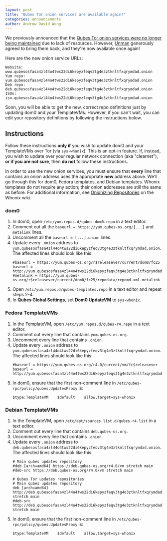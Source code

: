 ```yaml
---
layout: post
title: "Qubes Tor onion services are available again!"
categories: announcements
author: Andrew David Wong
---
```


We previously announced that the [Qubes Tor onion services were no
longer being maintained][orig-onion-ann] due to lack of resources.
However, [Unman] generously agreed to bring them back, and they're now
available once again!

Here are the new onion service URLs:

```
Website:   www.qubesosfasa4zl44o4tws22di6kepyzfeqv3tg4e3ztknltfxqrymdad.onion
Yum repo:  yum.qubesosfasa4zl44o4tws22di6kepyzfeqv3tg4e3ztknltfxqrymdad.onion
Deb repo:  deb.qubesosfasa4zl44o4tws22di6kepyzfeqv3tg4e3ztknltfxqrymdad.onion
ISOs:      iso.qubesosfasa4zl44o4tws22di6kepyzfeqv3tg4e3ztknltfxqrymdad.onion
```

Soon, you will be able to get the new, correct repo definitions just by
updating dom0 and your TemplateVMs. However, if you can't wait, you can
edit your repository definitions by following the instructions below.

## Instructions

Follow these instructions **only if** you wish to update dom0 and your
TemplateVMs over Tor (via `sys-whonix`). This is an opt-in feature. If,
instead, you wish to update over your regular network connection (aka
"clearnet"), **or if you are not sure**, then **do not** follow these
instructions.

In order to use the new onion services, you must ensure that **every**
line that contains an onion address uses the appropriate **new** address
above. We'll go through this for dom0, Fedora templates, and Debian
templates. Whonix templates do not require any action; their onion
addresses are still the same as before. For additional information, see
[Onionizing Repositories] on the Whonix wiki.

### dom0

1. In dom0, open `/etc/yum.repos.d/qubes-dom0.repo` in a text editor.
2. Comment out all the `baseurl = https://yum.qubes-os.org/[...]` and
   `metalink` lines.
3. Uncomment all the `baseurl = [...].onion` lines.
4. Update every `.onion` address to
   `yum.qubesosfasa4zl44o4tws22di6kepyzfeqv3tg4e3ztknltfxqrymdad.onion`.
   The affected lines should look like this:
   ```
   #baseurl = https://yum.qubes-os.org/r$releasever/current/dom0/fc25
   baseurl = http://yum.qubesosfasa4zl44o4tws22di6kepyzfeqv3tg4e3ztknltfxqrymdad.onion/r$releasever/current/dom0/fc25
   #metalink = https://yum.qubes-os.org/r$releasever/current/dom0/fc25/repodata/repomd.xml.metalink
   ```
5. Open `/etc/yum.repos.d/qubes-templates.repo` in a text editor and
   repeat steps 2-4.
6. In **Qubes Global Settings**, set **Dom0 UpdateVM** to `sys-whonix`.

### Fedora TemplateVMs

1. In the TemplateVM, open `/etc/yum.repos.d/qubes-r4.repo` in a text
   editor.
2. Comment out every line that contains `yum.qubes-os.org`.
3. Uncomment every line that contains `.onion`.
4. Update every `.onion` address to
   `yum.qubesosfasa4zl44o4tws22di6kepyzfeqv3tg4e3ztknltfxqrymdad.onion`.
   The affected lines should look like this:
   ```
   #baseurl = https://yum.qubes-os.org/r4.0/current/vm/fc$releasever
   baseurl = http://yum.qubesosfasa4zl44o4tws22di6kepyzfeqv3tg4e3ztknltfxqrymdad.onion/r4.0/current/vm/fc$releasever
   ```
5. In dom0, ensure that the first non-comment line in
   `/etc/qubes-rpc/policy/qubes.UpdatesProxy` is:
   ```
   $type:TemplateVM    $default    allow,target=sys-whonix
   ```

### Debian TemplateVMs

1. In the TemplateVM, open `/etc/apt/sources.list.d/qubes-r4.list` in a text
   editor.
2. Comment out every line that contains `deb.qubes-os.org`.
3. Uncomment every line that contains `.onion`.
4. Update every `.onion` address to
   `deb.qubesosfasa4zl44o4tws22di6kepyzfeqv3tg4e3ztknltfxqrymdad.onion`.
   The affected lines should look like this:
   ```
   # Main qubes updates repository
   #deb [arch=amd64] https://deb.qubes-os.org/r4.0/vm stretch main
   #deb-src https://deb.qubes-os.org/r4.0/vm stretch main

   ```
   ```
   # Qubes Tor updates repositories
   # Main qubes updates repository
   deb [arch=amd64] http://deb.qubesosfasa4zl44o4tws22di6kepyzfeqv3tg4e3ztknltfxqrymdad.onion/r4.0/vm stretch main
   #deb-src http://deb.qubesosfasa4zl44o4tws22di6kepyzfeqv3tg4e3ztknltfxqrymdad.onion/r4.0/vm stretch main
   ```
5. In dom0, ensure that the first non-comment line in
   `/etc/qubes-rpc/policy/qubes.UpdatesProxy` is:
   ```
   $type:TemplateVM    $default    allow,target=sys-whonix
   ```


[Unman]: https://www.qubes-os.org/team/#unman
[orig-onion-ann]: https://www.qubes-os.org/news/2018/01/23/qubes-whonix-next-gen-tor-onion-services/
[Onionizing Repositories]: https://www.whonix.org/wiki/Onionizing_Repositories

